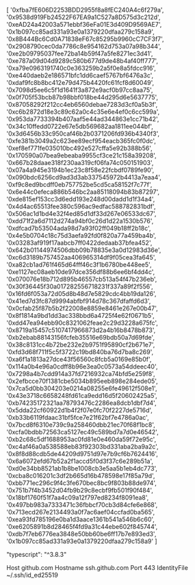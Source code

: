 [
  '0xfba7fE606D2253BDD2955f8a8fEC240A4c6f279a',
  '0x9538d919Fb24522F67EA9a1C527a8D575d3c212d',
  '0xeAD24a42003a571ebbf36eFa01E3d409D9569AE7',
  '0x1b097cc85ad331a93e0a1379220dfaa279c158a9',
  '0x8B444Bc6Cd0A71838eF67c85295b9960cC7CF3f7',
  '0x2908790cec0da7786c8e954162d753a07a98b344',
  '0xe2b09795037fee72ba14b59f47a5fe8271ec3d41',
  '0xe787a09d04d9289c580b677d9de48b4af40ff777',
  '0xa79e0963191740c0e363259b2a5f0e8a5fdcc916',
  '0xe440daeb2e186571bfc1dd6caef5767bf6476a3c',
  '0xdaf9fc8b8bc412e79d475b4420fc61fcf8d60049',
  '0x7098d5ee6c5f1d1641f3a872e9acf0b97cc8aa75',
  '0x0f705f53bcb87b98bbf018be44d295d6e5637775',
  '0x87058292f212cc4eb6560debae7283d3cf0a5b3f',
  '0xc6b2872d18e3c89c62a0c4c35e6e4ef0c6cc599a',
  '0x953da7733394b407aaf5e44ad344863e1cc71b42',
  '0x34c10ffedd0722e67e5db569682aa1811ee044bf',
  '0x3d6456b33c950caf46b2b0371206fd936b4340f3',
  '0xfe381b3049a2c623ee89ecf954eacb365fc0f0dc',
  '0xef8ef771fe035010bc492e527cffa5e92b388b56',
  '0x170590a07bea9ebeaba9955cf3ce21c158a39208',
  '0x667b28daae318f230aa319cf06fa74c050151903',
  '0x07a4a945e3194b1ec23c8f58e22fcbdf0789fe90',
  '0x090bdc6256cd9ad3d3ab337545972b4413a7eaa4',
  '0xf9c8ed9bcdff0eb757752be5cd5ca58152f7c77f',
  '0x6e44c0efeca886b546bc2aa85118094b83b87297',
  '0xde815ef153cc3d6edd193e248d00dadd1d1f34a4',
  '0x4d4ac65513fee380c596ac9edfac588782831bdf',
  '0x506ac1d1bd4e32f4ed85d1df33d267e06533dc67',
  '0xdd71f2a6d7112d274a94bf0c26d1d22a1530b576',
  '0xdfcad7b53504ada98d7a93f02ff049b18ff2b18c',
  '0x4e5b0704c18c75d3aefa92fd0f820a77a459ba4b',
  '0x03283af919f17aabcb7ff0422dedaab37bfea452',
  '0x642b01144974506dbb09b78835e3a0d12983d36e',
  '0xc6d3189b757452aa406965314df9f05cea3fa645',
  '0xa82cb1ad761f465d64fff46c3f1b6780be448ee5',
  '0xe1127ec08aeb10de97dce356df88b6ee6bf4dd4c',
  '0x070076e18b712d895b46557cb513a54f47b236eb',
  '0x30f36445f30a017282556718231f337a89f2f556',
  '0x16fd6f053a72d05d8b48d7e5829cdc4bb19da126',
  '0x41ed7d3fc87d9994abfbf914d78c367dfaffd6d3',
  '0x0cfab25f87b5b2f22008e8859e8461e267e00b47',
  '0x8f1814a9bd1dd3ac338bbd6a4725f4e62f0671b5',
  '0xdd47ea94ebb90c8321062feae2c29d3228a675fc',
  '0x8719a15457c5107417966873d2a4b16b8478b873',
  '0xb2ebab88143156fcfeb35516e69bdb50a7d69fde',
  '0x38c8131cc4b72be232e2b9751f95890cf2b671e7',
  '0xfd3d68f711f5c5f3722c19bd840ba76d7ba8c269',
  '0xa6f1a1813a27dce43f56560c8fcb5a0169e85b0f',
  '0x114a0b4e96a0cdff8b96e3ea0c0573a54ddeec40',
  '0x7298a4b7cdd914a37fd7216932ca74bfd5e259f8',
  '0x2efbcce70f1381cbe5034b895eeb898e284ede05',
  '0x7ca5d0bb304203e0214a08255e6fe49612f508e1',
  '0x43e3718c6658248fd61ca9edd16d5f20602425a5',
  '0xb74235172321aa78793476c2286ea8dcb1dbf7d4',
  '0x5dda22cf60922d1b4f2f07e0fc70f2227de5716d',
  '0xb33b6119fdaac31bf5fce7e21f62bf7e4786a0ac',
  '0x7bcd8f6310e739c9a258460dbb21ec70f68f1bc8',
  '0xcfa0bdbb72563ca5127ec49c589bd7a7d0e46542',
  '0xb2c68c5df1688953ac0fd81e0e460da59f72e95c',
  '0xc4af46a0a538588eb83f92303bd331aba2ba9a2c',
  '0x8f8d88cdb5de44209d9751d97e7b9cf6b7624416',
  '0x6a6072efd67b52a2f1accd5f0d3f37c6e289b51a',
  '0xd0e34bb8521ab1b8be1008cb3e5aa5b1eb4dc773',
  '0xcba8c016201c3df2b665d16b478598e17f85a79d',
  '0xbb771ec296c9f4c3fe670bec8bc9f803b88de974',
  '0x751b7f4b3452d04fb9b29c8ecbf9fb501f90f484',
  '0x18bf1760f51f7aa4c09a12f797ed8234f8091ea8',
  '0x497bb983a7333471c36fbbcf70cb3d84cfe6e868',
  '0x713ecd267e2134493a0f7ac6aef04ccfad0ba565',
  '0xea93fd785196e0ba1d3aace1361b541a546b6c60',
  '0xe6205891b8d28465f4fd9a31c44ebe602f845744',
  '0xdb7f7eb6776ea3848e50bb60be6ff17b7e893ed3',
  '0x1b097cc85ad331a93e0a1379220dfaa279c158a9'
]

"typescript": "^3.8.3"



Host github.com
Hostname ssh.github.com
Port 443
IdentityFile ~/.ssh/id_ed25519